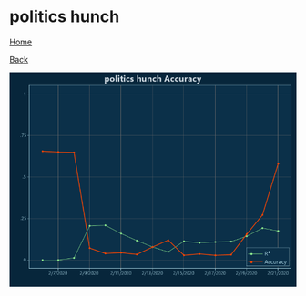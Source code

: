 # politics hunch

[Home](../index.md)

[Back](politics.md)

![hunch R²](../images/politics_hunch_Accuracy.png "hunch R²")

